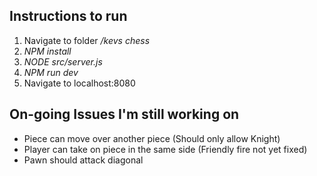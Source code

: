 ## Instructions to run
1. Navigate to folder */kevs chess*
2. *NPM install*
3. *NODE src/server.js*
4. *NPM run dev*
5. Navigate to localhost:8080

## On-going Issues I'm still working on
* Piece can move over another piece (Should only allow Knight)
* Player can take on piece in the same side (Friendly fire not yet fixed)
* Pawn should attack diagonal
